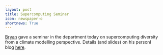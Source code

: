 ```yaml
---
layout: post
title: Supercomputing Seminar
icon: newspaper-o
shortnews: True
---
```

[Bryan](bio/bryan.html) gave a seminar in the department today on supercomputing diversity from a climate modelling perspective. Details (and slides) on his personl blog [here](http://www.bnlawrence.net/talks/2019/02/supercomputing-jasmin-diversity/).
